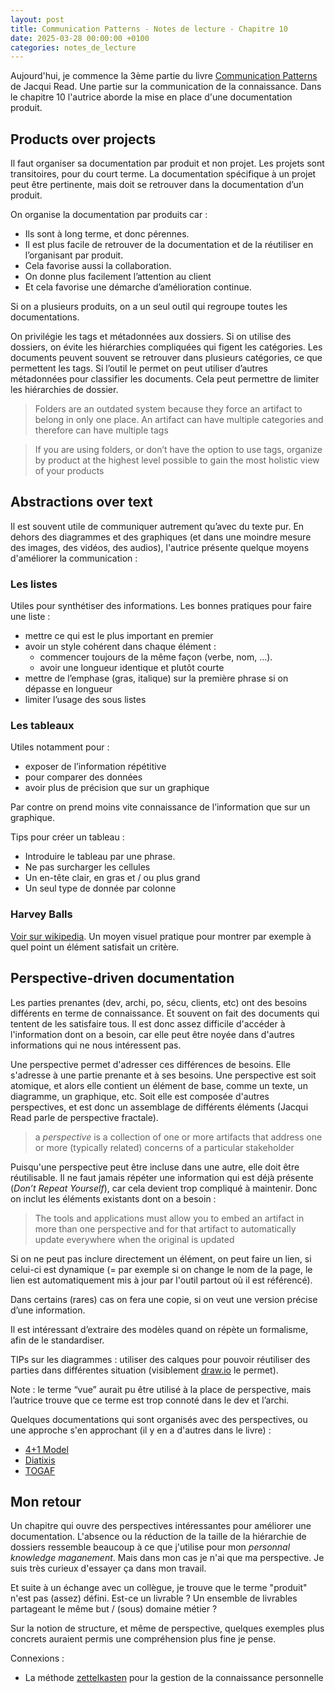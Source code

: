 ```yaml
---
layout: post
title: Communication Patterns - Notes de lecture - Chapitre 10
date: 2025-03-28 00:00:00 +0100
categories: notes_de_lecture
---
```

Aujourd'hui, je commence la 3ème partie du livre [Communication Patterns](https://communicationpatternsbook.com/) de Jacqui Read. 
Une partie sur la communication de la connaissance. 
Dans le chapitre 10 l'autrice aborde la mise en place d'une documentation produit. 

## Products over projects
Il faut organiser sa documentation par produit et non projet. 
Les projets sont transitoires, pour du court terme. 
La documentation spécifique à un projet peut être pertinente, mais doit se retrouver dans la documentation d’un produit. 

On organise la documentation par produits car : 
* Ils sont à long terme, et donc pérennes.  
* Il est plus facile de retrouver de la documentation et de la réutiliser en l’organisant par produit. 
* Cela favorise aussi la collaboration. 
* On donne plus facilement l’attention au client 
* Et cela favorise une démarche d’amélioration continue. 

Si on a plusieurs produits, on a un seul outil qui regroupe toutes les documentations. 

On privilégie les tags et métadonnées aux dossiers. 
Si on utilise des dossiers, on évite les hiérarchies compliquées qui figent les catégories. 
Les documents peuvent souvent se retrouver dans plusieurs catégories, ce que permettent les tags. 
Si l’outil le permet on peut utiliser d’autres métadonnées pour classifier les documents. 
Cela peut permettre de limiter les hiérarchies de dossier. 

> Folders are an outdated system because they force an artifact to belong in only one place. An artifact can have multiple categories and therefore can have multiple tags 

> If you are using folders, or don’t have the option to use tags, organize by product at the highest level possible to gain the most holistic view of your products

## Abstractions over text
Il est souvent utile de communiquer autrement qu’avec du texte pur. 
En dehors des diagrammes et des graphiques (et dans une moindre mesure des images, des vidéos, des audios), l'autrice présente quelque moyens d'améliorer la communication : 

### Les listes
Utiles pour synthétiser des informations. 
Les bonnes pratiques pour faire une liste : 
- mettre ce qui est le plus important en premier
- avoir un style cohérent dans chaque élément :
    - commencer toujours de la même façon (verbe, nom, …).
    - avoir une longueur identique et plutôt courte
- mettre de l’emphase (gras, italique) sur la première phrase si on dépasse en longueur
- limiter l’usage des sous listes

### Les tableaux
Utiles notamment pour : 
- exposer de l’information répétitive
- pour comparer des données
- avoir plus de précision que sur un graphique

Par contre on prend moins vite connaissance de l’information que sur un graphique. 

Tips pour créer un tableau : 
- Introduire le tableau par une phrase.
- Ne pas surcharger les cellules
- Un en-tête clair, en gras et / ou plus grand
- Un seul type de donnée par colonne

### Harvey Balls
[Voir sur wikipedia](https://en.wikipedia.org/wiki/Harvey_balls). 
Un moyen visuel pratique pour montrer par exemple à quel point un élément satisfait un critère. 

## Perspective-driven documentation
Les parties prenantes (dev, archi, po, sécu, clients, etc) ont des besoins différents en terme de connaissance. 
Et souvent on fait des documents qui tentent de les satisfaire tous. 
Il est donc assez difficile d'accéder à l'information dont on a besoin, car elle peut être noyée dans d'autres informations qui ne nous intéressent pas. 

Une perspective permet d'adresser ces différences de besoins. 
Elle s'adresse à une partie prenante et à ses besoins. 
Une perspective est soit atomique, et alors elle contient un élément de base, comme un texte, un diagramme, un graphique, etc. 
Soit elle est composée d'autres perspectives, et est donc un assemblage de différents éléments (Jacqui Read parle de perspective fractale). 

> a *perspective* is a collection of one or more artifacts that address one or more (typically related) concerns of a particular stakeholder

Puisqu'une perspective peut être incluse dans une autre, elle doit être réutilisable. 
Il ne faut jamais répéter une information qui est déjà présente (_Don’t Repeat Yourself_), car cela devient trop compliqué à maintenir. 
Donc on inclut les éléments existants dont on a besoin :

> The tools and applications must allow you to embed an artifact in more than one perspective and for that artifact to automatically update everywhere when the original is updated 

Si on ne peut pas inclure directement un élément, on peut faire un lien, si celui-ci est dynamique (= par exemple si on change le nom de la page, le lien est automatiquement mis à jour par l'outil partout où il est référencé). 

Dans certains (rares) cas on fera une copie, si on veut une version précise d’une information. 

Il est intéressant d’extraire des modèles quand on répète un formalisme, afin de le standardiser. 

TIPs sur les diagrammes : utiliser des calques pour pouvoir réutiliser des parties dans différentes situation (visiblement [draw.io](http://draw.io) le permet). 

Note : le terme “vue” aurait pu être utilisé à la place de perspective, mais l’autrice trouve que ce terme est trop connoté dans le dev et l’archi. 

Quelques documentations qui sont organisés avec des perspectives, ou une approche s'en approchant (il y en a d'autres dans le livre) : 
* [4+1 Model](https://en.wikipedia.org/wiki/4%2B1_architectural_view_model)
* [Diatixis](https://diataxis.fr/) 
* [TOGAF](https://www.opengroup.org/togaf/series-guides)

## Mon retour
Un chapitre qui ouvre des perspectives intéressantes pour améliorer une documentation. 
L'absence ou la réduction de la taille de la hiérarchie de dossiers ressemble beaucoup à ce que j'utilise pour mon _personnal knowledge maganement_. 
Mais dans mon cas je n'ai que ma perspective. 
Je suis très curieux d'essayer ça dans mon travail. 

Et suite à un échange avec un collègue, je trouve que le terme "produit" n'est pas (assez) défini. 
Est-ce un livrable ? 
Un ensemble de livrables partageant le même but / (sous) domaine métier ? 

Sur la notion de structure, et même de perspective, quelques exemples plus concrets auraient permis une compréhension plus fine je pense. 

Connexions : 
* La méthode [zettelkasten](https://fr.wikipedia.org/wiki/Zettelkasten) pour la gestion de la connaissance personnelle